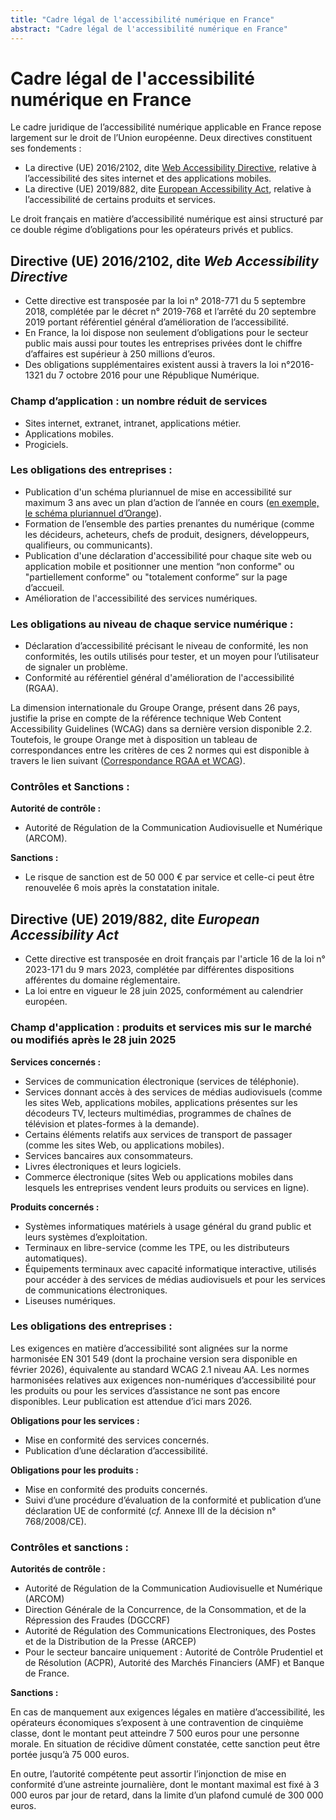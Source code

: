 ```yaml
---
title: "Cadre légal de l'accessibilité numérique en France"
abstract: "Cadre légal de l'accessibilité numérique en France"
---
```


# Cadre légal de l'accessibilité numérique en France

Le cadre juridique de l’accessibilité numérique applicable en France repose largement sur le droit de l’Union européenne. Deux directives constituent ses fondements :

- La directive (UE) 2016/2102, dite [Web Accessibility Directive](https://a11y-guidelines.orange.com/fr/cadrage/cadre-legal-francais/#directive-ue-20162102-dite-web-accessibility-directive), relative à l’accessibilité des sites internet et des applications mobiles.
- La directive (UE) 2019/882, dite [European Accessibility Act](https://a11y-guidelines.orange.com/fr/cadrage/cadre-legal-francais/#directive-ue-2019882-dite-european-accessibility-act), relative à l’accessibilité de certains produits et services. 

Le droit français en matière d’accessibilité numérique est ainsi structuré par ce double régime d’obligations pour les opérateurs privés et publics. 

## Directive (UE) 2016/2102, dite _Web Accessibility Directive_

- Cette directive est transposée par la loi n° 2018-771 du 5 septembre 2018, complétée par le décret n° 2019-768 et l’arrêté du 20 septembre 2019 portant référentiel général d’amélioration de l’accessibilité.
- En France, la loi dispose non seulement d’obligations pour le secteur public mais aussi pour toutes les entreprises privées dont le chiffre d’affaires est supérieur à 250 millions d’euros.
- Des obligations supplémentaires existent aussi à travers la loi n°2016-1321 du 7 octobre 2016 pour une République Numérique.

### Champ d’application&nbsp;: un nombre réduit de services

- Sites internet, extranet, intranet, applications métier.
- Applications mobiles.
- Progiciels.

### Les obligations des entreprises&nbsp;:

- Publication d'un schéma pluriannuel de mise en accessibilité sur maximum 3 ans avec un plan d’action de l’année en cours ([en exemple, le schéma pluriannuel d’Orange](https://oran.ge/accessibilite-schema)).
- Formation de l’ensemble des parties prenantes du numérique (comme les décideurs, acheteurs, chefs de produit, designers, développeurs, qualifieurs, ou communicants).
- Publication d'une déclaration d'accessibilité pour chaque site web ou application mobile et positionner une mention “non conforme" ou "partiellement conforme" ou "totalement conforme” sur la page d’accueil.
- Amélioration de l'accessibilité des services numériques.

### Les obligations au niveau de chaque service numérique&nbsp;:

- Déclaration d’accessibilité précisant le niveau de conformité, les non conformités, les outils utilisés pour tester, et un moyen pour l’utilisateur de signaler un problème.
- Conformité au référentiel général d'amélioration de l'accessibilité (RGAA).

La dimension internationale du Groupe Orange, présent dans 26 pays, justifie la prise en compte de la référence technique Web Content Accessibility Guidelines (WCAG) dans sa dernière version disponible 2.2. Toutefois, le groupe Orange met à disposition un tableau de correspondances entre les critères de ces 2 normes qui est disponible à travers le lien suivant ([Correspondance RGAA et WCAG](https://a11y-guidelines.orange.com/fr/cadrage/correspondance-rgaa-wcag/)).

### Contrôles et Sanctions&nbsp;: 

**Autorité de contrôle&nbsp;:**

- Autorité de Régulation de la Communication Audiovisuelle et Numérique (ARCOM).

**Sanctions&nbsp;:**

- Le risque de sanction est de 50 000 € par service et celle-ci peut être renouvelée 6 mois après la constatation initale.


## Directive (UE) 2019/882, dite _European Accessibility Act_

- Cette directive est transposée en droit français par l'article 16 de la loi n° 2023-171 du 9 mars 2023, complétée par différentes dispositions afférentes du domaine réglementaire.
- La loi entre en vigueur le 28 juin 2025, conformément au calendrier européen.

### Champ d'application&nbsp;: produits et services mis sur le marché ou modifiés après le 28 juin 2025

**Services concernés&nbsp;:**
- Services de communication électronique (services de téléphonie).
- Services donnant accès à des services de médias audiovisuels (comme les sites Web, applications mobiles, applications présentes sur les décodeurs TV, lecteurs multimédias, programmes de chaînes de télévision et plates-formes à la demande).
- Certains éléments relatifs aux services de transport de passager (comme les sites Web, ou applications mobiles).
- Services bancaires aux consommateurs.
- Livres électroniques et leurs logiciels.
- Commerce électronique (sites Web ou applications mobiles dans lesquels les entreprises vendent leurs produits ou services en ligne).

**Produits concernés&nbsp;:**
- Systèmes informatiques matériels à usage général du grand public et leurs systèmes d’exploitation.
- Terminaux en libre-service (comme les TPE, ou les distributeurs automatiques).
- Équipements terminaux avec capacité informatique interactive, utilisés pour accéder à des services de médias audiovisuels et pour les services de communications électroniques.
- Liseuses numériques.

### Les obligations des entreprises&nbsp;:

Les exigences en matière d’accessibilité sont alignées sur la norme harmonisée EN 301 549 (dont la prochaine version sera disponible en février 2026), équivalente au standard WCAG 2.1 niveau AA. Les normes harmonisées relatives aux exigences non-numériques d’accessibilité pour les produits ou pour les services d’assistance ne sont pas encore disponibles. Leur publication est attendue d’ici mars 2026. 

**Obligations pour les services&nbsp;:**
- Mise en conformité des services concernés.
- Publication d’une déclaration d’accessibilité.

**Obligations pour les produits&nbsp;:**
- Mise en conformité des produits concernés.
- Suivi d’une procédure d’évaluation de la conformité et publication d’une déclaration UE de conformité (_cf._ Annexe III de la décision n° 768/2008/CE).

### Contrôles et sanctions&nbsp;:

**Autorités de contrôle&nbsp;:**
- Autorité de Régulation de la Communication Audiovisuelle et Numérique (ARCOM)
- Direction Générale de la Concurrence, de la Consommation, et de la Répression des Fraudes (DGCCRF)
- Autorité de Régulation des Communications Electroniques, des Postes et de la Distribution de la Presse (ARCEP)
- Pour le secteur bancaire uniquement : Autorité de Contrôle Prudentiel et de Résolution (ACPR), Autorité des Marchés Financiers (AMF) et Banque de France.

**Sanctions&nbsp;:**

En cas de manquement aux exigences légales en matière d’accessibilité, les opérateurs économiques s’exposent à une contravention de cinquième classe, dont le montant peut atteindre 7 500 euros pour une personne morale. En situation de récidive dûment constatée, cette sanction peut être portée jusqu’à 75 000 euros.

En outre, l’autorité compétente peut assortir l’injonction de mise en conformité d’une astreinte journalière, dont le montant maximal est fixé à 3 000 euros par jour de retard, dans la limite d’un plafond cumulé de 300 000 euros.
